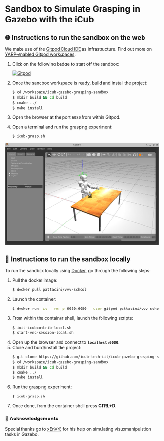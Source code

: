 
Sandbox to Simulate Grasping in Gazebo with the iCub
====================================================

## 🌐 Instructions to run the sandbox on the web

We make use of the [Gitpod Cloud IDE](https://gitpod.io) as infrastructure. Find out more on [YARP-enabled Gitpod workspaces][1].

1. Click on the following badge to start off the sandbox:

    [![Gitpod](https://gitpod.io/button/open-in-gitpod.svg)][2]

1. Once the sandbox workspace is ready, build and install the project:
    ```sh
    $ cd /workspace/icub-gazebo-grasping-sandbox 
    $ mkdir build && cd build
    $ cmake ../
    $ make install
    ```
1. Open the browser at the port `6080` from within Gitpod.
1. Open a terminal and run the grasping experiment:
   ```sh
   $ icub-grasp.sh
   ```

<p align="center">
    <img src="./assets/showcase.png">
</p>

## 🐳 Instructions to run the sandbox locally
To run the sandbox locally using [Docker](https://www.docker.com), go through the following steps:
1. Pull the docker image:
    ```sh
    $ docker pull pattacini/vvv-school
    ```
1. Launch the container:
    ```sh
    $ docker run -it --rm -p 6080:6080 --user gitpod pattacini/vvv-school
    ```
1. From within the container shell, launch the following scripts:
    ```sh
    $ init-icubcontrib-local.sh
    $ start-vnc-session-local.sh
    ```
1. Open up the browser and connect to **`localhost:6080`**.
1. Clone and build/install the project:
    ```sh
    $ git clone https://github.com/icub-tech-iit/icub-gazebo-grasping-sandbox.git /workspace/icub-gazebo-grasping-sandbox
    $ cd /workspace/icub-gazebo-grasping-sandbox 
    $ mkdir build && cd build
    $ cmake ../
    $ make install
    ```
1. Run the grasping experiment:
   ```sh
   $ icub-grasp.sh
   ```
1. Once done, from the container shell press **CTRL+D**.

### 🙏 Acknowledgements
Special thanks go to [xEnVrE](https://github.com/xEnVrE) for his help on simulating visuomanipulation tasks in Gazebo.

[1]: https://spectrum.chat/icub/technicalities/yarp-enabled-gitpod-workspaces-available~73ab5ee9-830e-4b7f-9e99-195295bb5e34
[2]: https://gitpod.io/#https://github.com/icub-tech-iit/icub-gazebo-grasping-sandbox
